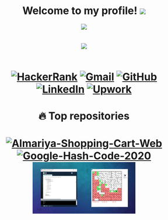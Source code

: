 <h1 align="center">
  Welcome to my profile!
  <img src="https://media.giphy.com/media/hvRJCLFzcasrR4ia7z/giphy.gif" width="28">
</h1>

<p align="center">
  <img src="https://komarev.com/ghpvc/?username=senesh-deshan&style=flat-square&color=40c463">
  <br><br><br>
  <a href="https://tarun-kamboj.github.io/">
    <img src="https://readme-typing-svg.herokuapp.com/?font=Indie+Flower&color=20b2aa&size=60&center=true&vCenter=true&width=900&height=100&lines=Hi+%F0%9F%91%8B+I'm+Senesh;An+XP+hunter+%F0%9F%98%8E">
  </a>
  <br><br>
</p>
<!-- 
<p align="center">
  <a href="https://github.com/senesh-deshan">
    <img alt="followers" title="Follow me on Github" src="https://custom-icon-badges.herokuapp.com/github/followers/senesh-deshan?color=236ad3&labelColor=1155ba&style=for-the-badge&logo=person-add&label=Follow&logoColor=white"/></a>
</p> -->

<h1 align="center">
  
[![HackerRank](https://img.shields.io/badge/-Hackerrank-2EC866?style=for-the-badge&logo=HackerRank&logoColor=white)](https://www.hackerrank.com/seneshdeshan)
[![Gmail](https://img.shields.io/badge/Gmail-D14836?style=for-the-badge&logo=gmail&logoColor=white)](mailto:seneshdeshan@gmail.com
)
[![GitHub](https://img.shields.io/badge/github-%23121011.svg?style=for-the-badge&logo=github&logoColor=white)](https://github.com/senesh-deshan)
[![LinkedIn](https://img.shields.io/badge/linkedin-%230077B5.svg?style=for-the-badge&logo=linkedin&logoColor=white)](https://www.linkedin.com/in/senesh-deshan
)
[![Upwork](https://img.shields.io/badge/UpWork-6FDA44?style=for-the-badge&logo=Upwork&logoColor=white)](https://www.upwork.com/o/profiles/users/~01cf16e481fea6043d/)
  
</h1>

<h1 align="center">
  🔥 Top repositories
</h1>
<h1 align="center">
<a href="https://github.com/senesh-deshan/Almariya-Shopping-Cart-Web"><img height="141" src="https://github.com/senesh-deshan/Almariya-Shopping-Cart-Web/raw/master/Banner.png" alt="Almariya-Shopping-Cart-Web"></a>
<a href="https://github.com/senesh-deshan/Google-Hash-Code-2020"><img height="141" src="https://github.com/senesh-deshan/Google-Hash-Code-2020/raw/v3/Images/More%20Pizza.jpg" alt="Google-Hash-Code-2020"></a>
<a href="https://github.com/senesh-deshan/Maze-Robot-Simulator"><img height="141" src="https://raw.githubusercontent.com/senesh-deshan/Maze-Robot-Simulator/master/images/repository-open-graph-template.jpg" alt="Maze-Robot-Simulator"></a>
</h1>

<!--
**senesh-deshan/senesh-deshan** is a ✨ _special_ ✨ repository because its `README.md` (this file) appears on your GitHub profile.

Here are some ideas to get you started:

- 🔭 I’m currently working on ...
- 🌱 I’m currently learning ...
- 👯 I’m looking to collaborate on ...
- 🤔 I’m looking for help with ...
- 💬 Ask me about ...
- 📫 How to reach me: ...
- 😄 Pronouns: ...
- ⚡ Fun fact: ...
-->

